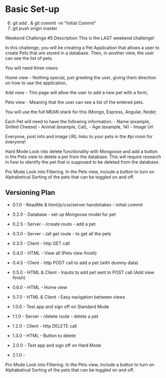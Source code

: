 Basic Set-up
============

6) git add . & git commit -m "Initial Commit"
7) git push origin master

Weekend Challenge #5 Description
This is the LAST weekend challenge!

In this challenge, you will be creating a Pet Application that allows a user to create Pets that are stored in a database. Then, in another view, the user can see the list of pets.

You will need three views:

Home view - Nothing special, just greeting the user, giving them direction on how to use the application,

Add view - This page will allow the user to add a new pet with a form,

Pets view - Meaning that the user can see a list of the entered pets.

You will use the full MEAN stack for this (Mongo, Express, Angular, Node)

Each Pet will need to have the following information: - Name (example, Grilled Cheese) - Animal (example, Cat), - Age (example, 14) - Image Url

Everyone, post info and image URL links to your pets in the #pi room for everyone!

Hard Mode
Look into delete functionality with Mongoose and add a button in the Pets view to delete a pet from the database. This will require research in how to identify the pet that is supposed to be deleted from the database.

Pro Mode
Look into Filtering. In the Pets view, include a button to turn on Alphabetical Sorting of the pets that can be toggled on and off.

Versioning Plan
---------------
* 0.1.0 - ReadMe & html/js/css/server handshakes - initial commit
* 0.2.0 - Database - set up Mongoose model for pet
* 0.2.5 - Server - /create route - add a pet
* 0.3.0 - Server - /all get route - to get all the pets
* 0.3.5 - Client - http GET call
* 0.4.0 - HTML - View all (Pets view finish)
* 0.4.5 - Client - http POST call to add a pet (with dummy data)
* 0.5.0 - HTML & Client - Inputs to add pet sent to POST call (Add view finish)
* 0.6.0 - HTML - Home view
* 0.7.0 - HTML & Client - Easy navigation between views
* 1.0.0 - Test app and sign off on Standard Mode

* 1.1.0 - Server - /delete route - delete a pet
* 1.2.0 - Client - http DELETE call
* 1.3.0 - HTML - Button to delete
* 2.0.0 - Test app and sign off on Hard Mode

* 2.1.0 -


Pro Mode
Look into Filtering. In the Pets view, include a button to turn on Alphabetical Sorting of the pets that can be toggled on and off.

